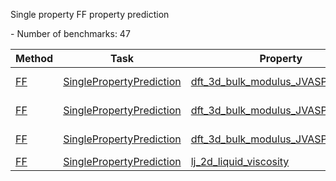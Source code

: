 Single property FF property prediction

<!--number_of_benchmarks--> - Number of benchmarks: 47


















































<!--table_content--><table style="width:100%" id="j_table"><thead><tr><th>Method</th><th>Task</th><th>Property</th><th>Model name</th><th>Metric</th><th>Score</th><th>Team</th><th>Dataset</th><th>Size</th></tr></thead><tr><td><a href= "./FF" target="_blank">FF</a></td><td><a href= "./FF/SinglePropertyPrediction" target="_blank">SinglePropertyPrediction</a></td><td><a href= "./dft_3d_bulk_modulus_JVASP_816_Al" target="_blank">dft_3d_bulk_modulus_JVASP_816_Al</a></td><td><a href="https://github.com/usnistgov/jarvis_leaderboard/tree/main/jarvis_leaderboard/benchmarks/NiAlH_jea.eam.alloy" target="_blank">NiAlH_jea.eam.alloy</a></td><td>MAE</td><td>0.027</td><td>JARVIS-FF</td><td>dft_3d</td><td>1</td></tr><tr><td><a href= "./FF" target="_blank">FF</a></td><td><a href= "./FF/SinglePropertyPrediction" target="_blank">SinglePropertyPrediction</a></td><td><a href= "./dft_3d_bulk_modulus_JVASP_867_Cu" target="_blank">dft_3d_bulk_modulus_JVASP_867_Cu</a></td><td><a href="https://github.com/usnistgov/jarvis_leaderboard/tree/main/jarvis_leaderboard/benchmarks/Mendelev_Cu2_2012.eam.fs" target="_blank">Mendelev_Cu2_2012.eam.fs</a></td><td>MAE</td><td>0.837</td><td>JARVIS-FF</td><td>dft_3d</td><td>1</td></tr><tr><td><a href= "./FF" target="_blank">FF</a></td><td><a href= "./FF/SinglePropertyPrediction" target="_blank">SinglePropertyPrediction</a></td><td><a href= "./dft_3d_bulk_modulus_JVASP_1002_Si" target="_blank">dft_3d_bulk_modulus_JVASP_1002_Si</a></td><td><a href="https://github.com/usnistgov/jarvis_leaderboard/tree/main/jarvis_leaderboard/benchmarks/Si.tersoff" target="_blank">Si.tersoff</a></td><td>MAE</td><td>1.427</td><td>JARVIS-FF</td><td>dft_3d</td><td>1</td></tr><tr><td><a href= "./FF" target="_blank">FF</a></td><td><a href= "./FF/SinglePropertyPrediction" target="_blank">SinglePropertyPrediction</a></td><td><a href= "./lj_2d_liquid_viscosity" target="_blank">lj_2d_liquid_viscosity</a></td><td><a href="https://github.com/usnistgov/jarvis_leaderboard/tree/main/jarvis_leaderboard/benchmarks/lammps_2d_liquid_einstein" target="_blank">lammps_2d_liquid_einstein</a></td><td>MAE</td><td>0.024</td><td>LAMMPS</td><td>lj_2d_liquid</td><td>1</td></tr><!--table_content--></table>